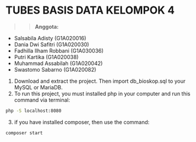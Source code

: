 # TUBES BASIS DATA KELOMPOK 4
>>**Anggota:**
- Salsabila Adisty (G1A020016)
- Dania Dwi Safitri (G1A020030)
- Fadhilla Ilham Robbani (G1A030036)
- Putri Kartika (G1A020038)
- Muhammad Assabilah (G1A020042)
- Swastomo Sabarno (G1A020082)

1. Download and extract the project. Then import db_bioskop.sql to your MySQL or MariaDB.
2. To run this project, you must installed php in your computer and run this command via terminal:
```sh
php -S localhost:8080
```

3. if you have installed composer, then use the command:
```sh
composer start
```
